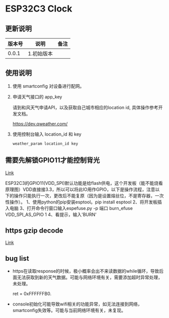 # ESP32C3 Clock

## 更新说明

| 版本号 | 说明       | 备注 |
| ------ | ---------- | ---- |
| 0.0.1  | 1.初始版本 |      |



## 使用说明

1. 使用 smartconfig 对设备进行配网。

2. 申请天气接口的 app_key 

   请到和风天气申请API，以及获取自己城市相应的location id, 具体操作参考开发文档。

   https://dev.qweather.com/

3. 使用控制台输入 location_id 和 key

   `weather_param location_id key`



##	需要先解锁GPIO11才能控制背光

[Link](https://wiki.luatos.com/chips/esp32c3/board.html#spi-flash)

ESP32C3的GPIO11(VDD_SPI)默认功能是给flash供电，这个开发板（能不能烧看原理图）VDD直接接3.3，所以可以将此IO用作GPIO，以下是操作流程，注意以下的操作只能执行一次，更改后不能复原（因为是设置熔丝位，不是寄存器，一次性操作）。
1、使用python的pip安装esptool。pip install esptool
2、将开发板插入电脑
3、打开命令行窗口输入espefuse.py -p 端口 burn_efuse VDD_SPI_AS_GPIO 1
4、看提示，输入'BURN'



## https gzip decode

[Link](https://yuanze.wang/posts/esp32-unzip-gzip-http-response/)



## bug list

- https在读取response的时候，极小概率会出不来读数据的while循环，导致后面无法获取到新的天气数据。可能与网络环境有关，需要添加超时异常处理，未处理。

  ret = 0xFFFFFFB0.

  

- console初始化可能导致wifi相关的功能异常，如无法连接到网络，smartconfig失效等。可能与当前网络环境有关，未复现。